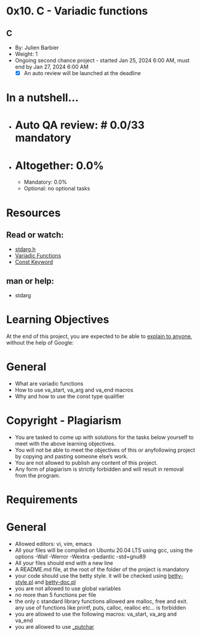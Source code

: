 # 0x10. C - Variadic functions #

## C ##
 * By: Julien Barbier
  * Weight: 1
  * Ongoing second chance project - started Jan 25, 2024 6:00 AM, must end by Jan 27, 2024 6:00 AM
    - [x] An auto review will be launched at the deadline

# In a nutshell… #
* # Auto QA review: # 0.0/33 mandatory
* # Altogether:  0.0% #
     * Mandatory: 0.0%
     * Optional: no optional tasks

# Resources #
## Read or watch: ##

* [stdarg.h](https://en.wikipedia.org/wiki/Stdarg.h)
* [Variadic Functions](https://www.gnu.org/software/libc/manual/html_node/Variadic-Functions.html)
* [Const Keyword](https://www.youtube.com/watch?v=1W4oyuOdXv8)

## man or help: ##

* stdarg


# Learning Objectives #
At the end of this project, you are expected to be able to [explain to anyone](https://fs.blog/feynman-learning-technique/), without the help of Google:

# General #
* What are variadic functions
* How to use va_start, va_arg and va_end macros
* Why and how to use the const type qualifier

# Copyright - Plagiarism #

* You are tasked to come up with solutions for the tasks below yourself to meet with the above learning objectives.
* You will not be able to meet the objectives of this or anyfollowing project by copying and pasting someone else’s work.
* You are not allowed to publish any content of this project.
* Any form of plagiarism is strictly forbidden and will result in removal from the program.

# Requirements #
# General #
* Allowed editors: vi, vim, emacs
* All your files will be compiled on Ubuntu 20.04 LTS using gcc, using the options -Wall -Werror -Wextra -pedantic -std=gnu89
* All your files should end with a new line
* A README.md file, at the root of the folder of the project is mandatory
* your code should use the betty style. it will be checked using [betty-style.pl](https://github.com/alx-tools/Betty/blob/master/betty-style.pl) and [betty-doc.pl](https://github.com/alx-tools/Betty/blob/master/betty-doc.pl)
* you are not allowed to use global variables
* no more than 5 functions per file
* the only c standard library functions allowed are malloc, free and exit. any use of functions like printf, puts, calloc, realloc etc… is forbidden
* you are allowed to use the following macros: va_start, va_arg and va_end
* you are allowed to use [_putchar](https://github.com/alx-tools/_putchar.c/blob/master/_putchar.c)
